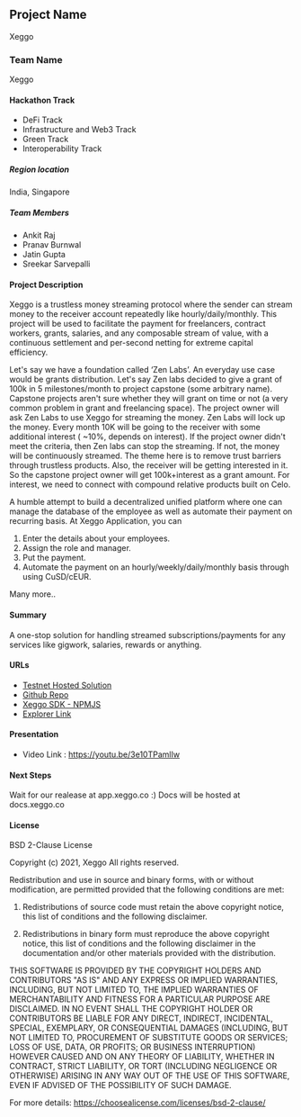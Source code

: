 ## Project Name
Xeggo

### Team Name
Xeggo

#### Hackathon Track

* DeFi Track
* Infrastructure and Web3 Track
* Green Track
* Interoperability Track


##### Region location

India, Singapore


##### Team Members
- Ankit Raj
- Pranav Burnwal
- Jatin Gupta
- Sreekar Sarvepalli

#### Project Description

Xeggo is a trustless money streaming protocol where the sender can stream money to the receiver account repeatedly like hourly/daily/monthly. This project will be used to facilitate the payment for freelancers, contract workers, grants, salaries, and any composable stream of value, with a continuous settlement and per-second netting for extreme capital efficiency.  

Let's say we have a foundation called ‘Zen Labs’. An everyday use case would be grants distribution. Let's say Zen labs decided to give a grant of 100k in 5 milestones/month to project capstone (some arbitrary name).  Capstone projects aren't sure whether they will grant on time or not (a very common problem in grant and freelancing space). The project owner will ask Zen Labs to use Xeggo for streaming the money. Zen Labs will lock up the money. Every month 10K will be going to the receiver with some additional interest ( ~10%, depends on interest).  If the project owner didn't meet the criteria, then Zen labs can stop the streaming. If not, the money will be continuously streamed. The theme here is to remove trust barriers through trustless products. Also, the receiver will be getting interested in it. So the capstone project owner will get 100k+interest as a grant amount.  For interest, we need to connect with compound relative products built on Celo.


A humble attempt to build a decentralized unified platform where one can manage the database of the employee as well as automate their payment on recurring basis. At Xeggo Application, you can
1. Enter the details about your employees.
2. Assign the role and manager.
3. Put the payment.
4. Automate the payment on an hourly/weekly/daily/monthly basis through using CuSD/cEUR.

Many more.. 

#### Summary

A one-stop solution for handling streamed subscriptions/payments for any services like gigwork, salaries, rewards or anything.


#### URLs

* [Testnet Hosted Solution](https://round-wildflower-0046.on.fleek.co/#/) 
* [Github Repo](https://github.com/OpenXeggo/celo-stream)
* [Xeggo SDK - NPMJS](https://www.npmjs.com/package/@xeggo/sdk)
* [Explorer Link](https://alfajores-blockscout.celo-testnet.org/address/0xC2b30d455C44f3B70ABB7c11A1EE69092F8Dc20E/transactions)


#### Presentation

* Video Link : https://youtu.be/3e10TPamlIw


#### Next Steps

Wait for our realease at app.xeggo.co :)
Docs will be hosted at docs.xeggo.co

#### License
BSD 2-Clause License

Copyright (c) 2021, Xeggo
All rights reserved.

Redistribution and use in source and binary forms, with or without
modification, are permitted provided that the following conditions are met:

1. Redistributions of source code must retain the above copyright notice, this
   list of conditions and the following disclaimer.

2. Redistributions in binary form must reproduce the above copyright notice,
   this list of conditions and the following disclaimer in the documentation
   and/or other materials provided with the distribution.

THIS SOFTWARE IS PROVIDED BY THE COPYRIGHT HOLDERS AND CONTRIBUTORS "AS IS"
AND ANY EXPRESS OR IMPLIED WARRANTIES, INCLUDING, BUT NOT LIMITED TO, THE
IMPLIED WARRANTIES OF MERCHANTABILITY AND FITNESS FOR A PARTICULAR PURPOSE ARE
DISCLAIMED. IN NO EVENT SHALL THE COPYRIGHT HOLDER OR CONTRIBUTORS BE LIABLE
FOR ANY DIRECT, INDIRECT, INCIDENTAL, SPECIAL, EXEMPLARY, OR CONSEQUENTIAL
DAMAGES (INCLUDING, BUT NOT LIMITED TO, PROCUREMENT OF SUBSTITUTE GOODS OR
SERVICES; LOSS OF USE, DATA, OR PROFITS; OR BUSINESS INTERRUPTION) HOWEVER
CAUSED AND ON ANY THEORY OF LIABILITY, WHETHER IN CONTRACT, STRICT LIABILITY,
OR TORT (INCLUDING NEGLIGENCE OR OTHERWISE) ARISING IN ANY WAY OUT OF THE USE
OF THIS SOFTWARE, EVEN IF ADVISED OF THE POSSIBILITY OF SUCH DAMAGE.

For more details: https://choosealicense.com/licenses/bsd-2-clause/
